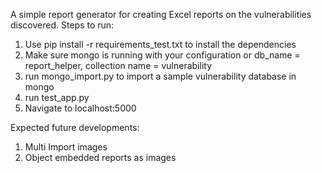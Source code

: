A simple report generator for creating Excel reports on the vulnerabilities discovered.
Steps to run:
  1. Use pip install -r requirements_test.txt to install the dependencies
  2. Make sure mongo is running with your configuration or db_name = report_helper, collection name = vulnerability
  3. run mongo_import.py to import a sample vulnerability database in mongo
  4. run test_app.py
  5. Navigate to localhost:5000
 
Expected future developments: 
  1. Multi Import images
  2. Object embedded reports as images
